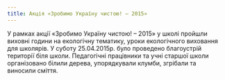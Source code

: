 ```yaml
---
title: Акція «Зробимо Україну чистою! – 2015»
---
```


У рамках акції «Зробимо Україну чистою! – 2015» у школі пройшли виховні години на екологічну тематику, уроки екологічного виховання для школярів. У суботу 25.04.2015р. було проведено благоустрій території біля школи. Педагогічні працівники та учні старшої школи організовано білили дерева, упорядкували клумби, згрібали та виносили сміття.

<slideshow id="_/72157652258764392" />

